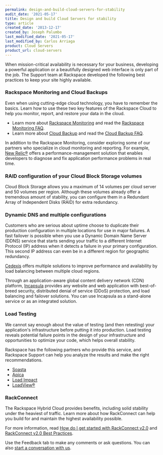 ```yaml
---
permalink: design-and-build-cloud-servers-for-stability
audit_date: '2021-05-17'
title: Design and build Cloud Servers for stability
type: article
created_date: '2013-12-17'
created_by: Joseph Palumbo
last_modified_date: '2021-05-17'
last_modified_by: Carlos Arriaga
product: Cloud Servers
product_url: cloud-servers
---
```


When mission-critical availability is necessary for your business, developing
a powerful application or a beautifully designed web interface is only part of
the job. The Support team at Rackspace developed the following best practices 
to keep your site highly available.

### Rackspace Monitoring and Cloud Backups

Even when using cutting-edge cloud technology, you have to
remember the basics. Learn how to use these two key features of
the Rackspace Cloud to help you monitor, report, and restore your data
in the cloud.

-   Learn more about [Rackspace Monitoring](https://docs.rackspace.com/docs/available-checks-for-rackspace-monitoring)
    and read the [Rackspace Monitoring FAQ](https://docs.rackspace.com/docs/rackspace-monitoring-faq).
-   Learn more about [Cloud Backup](https://docs-ospc.rackspace.com/support/how-to/cloud-backup/cloud-backup)
    and read the [Cloud Backup FAQ](https://docs-ospc.rackspace.com/support/how-to/cloud-backup/cloud-backup-faq).

In addition to the Rackspace Monitoring, consider exploring some of our
partners who specialize in cloud monitoring and reporting. For example,
[New Relic&reg;](https://newrelic.com/) offers a performance-management
solution that enables developers to diagnose and fix application performance
problems in real time.

### RAID configuration of your Cloud Block Storage volumes

Cloud Block Storage allows you a maximum of 14 volumes per cloud server
and 50 volumes per region. Although these volumes already
offer a tremendous amount of stability, you can configure them in a
Redundant Array of Independent Disks (RAID) for extra redundancy.

### Dynamic DNS and multiple configurations

Customers who are serious about uptime choose to duplicate their production
configuration in multiple locations for use in major failures. A
fast failover is possible when you use a Dynamic Domain Name Server (DDNS)
service that starts sending your traffic to a different Internet Protocol (IP)
address when it detects a failure in your primary configuration. This second IP
address can even be in a different region for geographic redundancy.

[Cedexis](https://www.cedexis.com/) offers multiple solutions to improve
performance and availability by load balancing between multiple cloud regions.

Through an application-aware global content delivery network (CDN) platform,
[Incapsula](https://www.incapsula.com/) provides any website and web
application with best-of-breed security, distributed denial of service (DDoS)
protection, and load balancing and failover solutions. You can use Incapsula
as a stand-alone service or as an integrated solution.

### Load Testing

We cannot say enough about the value of testing (and then retesting)
your application's infrastructure before putting it into production.
Load testing reveals potential failure points in the design of your
infrastructure and opportunities to optimize your code, which helps overall
stability.

Rackspace has the following partners who provide this service, and
Rackspace Support can help you analyze the results and make the
right recommendations.

-   [Soasta](https://www.soasta.com/)
-   [Apica](https://www.apicasystem.com)
-   [Load Impact](https://loadimpact.com/)
-   [LoadView&reg;](https://www.loadview-testing.com/)

### RackConnect

The Rackspace Hybrid Cloud provides benefits, including
solid stability under the heaviest of traffic. Learn more about how
RackConnect can help you build for and maintain the highest availability
possible.

For more information, read [How do I get started with RackConnect v2.0](https://docs-ospc.rackspace.com/support/how-to/rackconnect/rackconnect-v20) and
[RackConnect v2.0 Best Practices](https://docs-ospc.rackspace.com/support/how-to/rackconnect/rackconnect-v20-best-practices).

Use the Feedback tab to make any comments or ask questions. You can also [start a conversation with us](https://www.rackspace.com/contact). 

